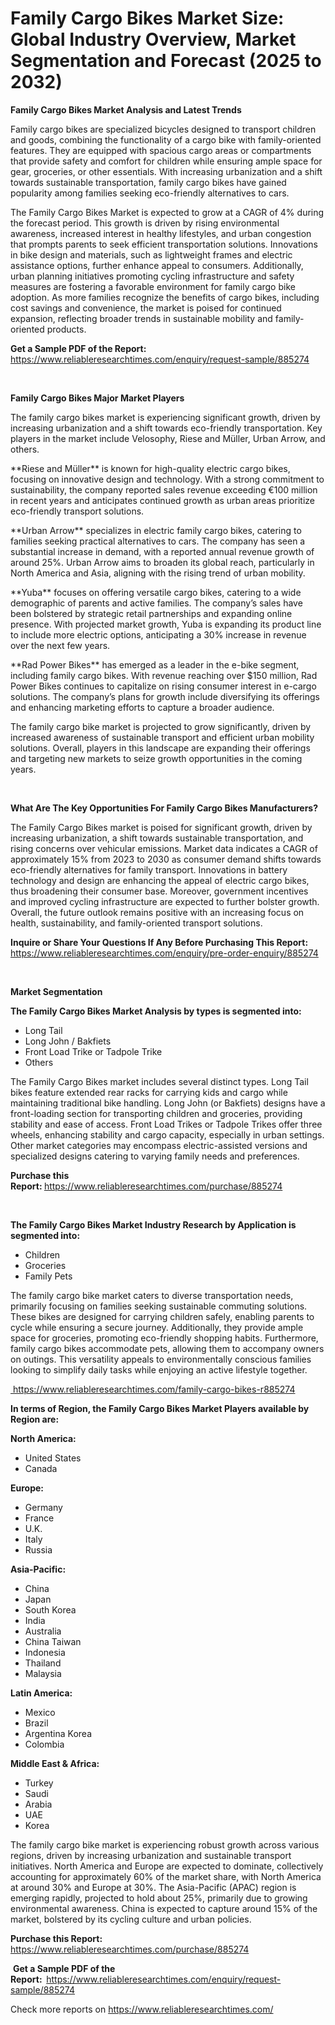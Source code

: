 <p><h1>Family Cargo Bikes Market Size: Global Industry Overview, Market Segmentation and Forecast (2025 to 2032)</h1></p><p><strong>Family Cargo Bikes Market Analysis and Latest Trends</strong></p>
<p><p>Family cargo bikes are specialized bicycles designed to transport children and goods, combining the functionality of a cargo bike with family-oriented features. They are equipped with spacious cargo areas or compartments that provide safety and comfort for children while ensuring ample space for gear, groceries, or other essentials. With increasing urbanization and a shift towards sustainable transportation, family cargo bikes have gained popularity among families seeking eco-friendly alternatives to cars.</p><p>The Family Cargo Bikes Market is expected to grow at a CAGR of 4% during the forecast period. This growth is driven by rising environmental awareness, increased interest in healthy lifestyles, and urban congestion that prompts parents to seek efficient transportation solutions. Innovations in bike design and materials, such as lightweight frames and electric assistance options, further enhance appeal to consumers. Additionally, urban planning initiatives promoting cycling infrastructure and safety measures are fostering a favorable environment for family cargo bike adoption. As more families recognize the benefits of cargo bikes, including cost savings and convenience, the market is poised for continued expansion, reflecting broader trends in sustainable mobility and family-oriented products.</p></p>
<p><strong>Get a Sample PDF of the Report:&nbsp;</strong> <a href="https://www.reliableresearchtimes.com/enquiry/request-sample/885274?utm_campaign=3565&utm_medium=2&utm_source=Github&utm_content=ia&utm_term=05042025&utm_id=family-cargo-bikes">https://www.reliableresearchtimes.com/enquiry/request-sample/885274</a></p>
<p>&nbsp;</p>
<p><strong>Family Cargo Bikes Major Market Players</strong></p>
<p><p>The family cargo bikes market is experiencing significant growth, driven by increasing urbanization and a shift towards eco-friendly transportation. Key players in the market include Velosophy, Riese and Müller, Urban Arrow, and others.</p><p>**Riese and Müller** is known for high-quality electric cargo bikes, focusing on innovative design and technology. With a strong commitment to sustainability, the company reported sales revenue exceeding €100 million in recent years and anticipates continued growth as urban areas prioritize eco-friendly transport solutions.</p><p>**Urban Arrow** specializes in electric family cargo bikes, catering to families seeking practical alternatives to cars. The company has seen a substantial increase in demand, with a reported annual revenue growth of around 25%. Urban Arrow aims to broaden its global reach, particularly in North America and Asia, aligning with the rising trend of urban mobility.</p><p>**Yuba** focuses on offering versatile cargo bikes, catering to a wide demographic of parents and active families. The company’s sales have been bolstered by strategic retail partnerships and expanding online presence. With projected market growth, Yuba is expanding its product line to include more electric options, anticipating a 30% increase in revenue over the next few years.</p><p>**Rad Power Bikes** has emerged as a leader in the e-bike segment, including family cargo bikes. With revenue reaching over $150 million, Rad Power Bikes continues to capitalize on rising consumer interest in e-cargo solutions. The company’s plans for growth include diversifying its offerings and enhancing marketing efforts to capture a broader audience.</p><p>The family cargo bike market is projected to grow significantly, driven by increased awareness of sustainable transport and efficient urban mobility solutions. Overall, players in this landscape are expanding their offerings and targeting new markets to seize growth opportunities in the coming years.</p></p>
<p>&nbsp;</p>
<p><strong>What Are The Key Opportunities For Family Cargo Bikes Manufacturers?</strong></p>
<p><p>The Family Cargo Bikes market is poised for significant growth, driven by increasing urbanization, a shift towards sustainable transportation, and rising concerns over vehicular emissions. Market data indicates a CAGR of approximately 15% from 2023 to 2030 as consumer demand shifts towards eco-friendly alternatives for family transport. Innovations in battery technology and design are enhancing the appeal of electric cargo bikes, thus broadening their consumer base. Moreover, government incentives and improved cycling infrastructure are expected to further bolster growth. Overall, the future outlook remains positive with an increasing focus on health, sustainability, and family-oriented transport solutions.</p></p>
<p><strong>Inquire or Share Your Questions If Any Before Purchasing This Report:</strong> <a href="https://www.reliableresearchtimes.com/enquiry/pre-order-enquiry/885274?utm_campaign=3565&utm_medium=2&utm_source=Github&utm_content=ia&utm_term=05042025&utm_id=family-cargo-bikes">https://www.reliableresearchtimes.com/enquiry/pre-order-enquiry/885274</a></p>
<p>&nbsp;</p>
<p><strong>Market Segmentation</strong></p>
<p><strong>The Family Cargo Bikes Market Analysis by types is segmented into:</strong></p>
<p><ul><li>Long Tail</li><li>Long John / Bakfiets</li><li>Front Load Trike or Tadpole Trike</li><li>Others</li></ul></p>
<p><p>The Family Cargo Bikes market includes several distinct types. Long Tail bikes feature extended rear racks for carrying kids and cargo while maintaining traditional bike handling. Long John (or Bakfiets) designs have a front-loading section for transporting children and groceries, providing stability and ease of access. Front Load Trikes or Tadpole Trikes offer three wheels, enhancing stability and cargo capacity, especially in urban settings. Other market categories may encompass electric-assisted versions and specialized designs catering to varying family needs and preferences.</p></p>
<p><strong>Purchase this Report:&nbsp;</strong><a href="https://www.reliableresearchtimes.com/purchase/885274?utm_campaign=3565&utm_medium=2&utm_source=Github&utm_content=ia&utm_term=05042025&utm_id=family-cargo-bikes">https://www.reliableresearchtimes.com/purchase/885274</a></p>
<p>&nbsp;</p>
<p><strong>The Family Cargo Bikes Market Industry Research by Application is segmented into:</strong></p>
<p><ul><li>Children</li><li>Groceries</li><li>Family Pets</li></ul></p>
<p><p>The family cargo bike market caters to diverse transportation needs, primarily focusing on families seeking sustainable commuting solutions. These bikes are designed for carrying children safely, enabling parents to cycle while ensuring a secure journey. Additionally, they provide ample space for groceries, promoting eco-friendly shopping habits. Furthermore, family cargo bikes accommodate pets, allowing them to accompany owners on outings. This versatility appeals to environmentally conscious families looking to simplify daily tasks while enjoying an active lifestyle together.</p></p>
<p><a href="https://www.reliableresearchtimes.com/family-cargo-bikes-r885274?utm_campaign=3565&utm_medium=2&utm_source=Github&utm_content=ia&utm_term=05042025&utm_id=family-cargo-bikes">&nbsp;https://www.reliableresearchtimes.com/family-cargo-bikes-r885274</a></p>
<p><strong>In terms of Region, the Family Cargo Bikes Market Players available by Region are:</strong></p>
<p>
    <p> <strong> North America: </strong>
        <ul>
            <li>United States</li>
            <li>Canada</li>
        </ul>
        </p> 
    <p> <strong> Europe: </strong>
        <ul>
            <li>Germany</li>
            <li>France</li>
            <li>U.K.</li>
            <li>Italy</li>
            <li>Russia</li>
        </ul>
        </p> 
    <p> <strong> Asia-Pacific: </strong>
        <ul>
            <li>China</li>
            <li>Japan</li>
            <li>South Korea</li>
            <li>India</li>
            <li>Australia</li>
            <li>China Taiwan</li>
            <li>Indonesia</li>
            <li>Thailand</li>
            <li>Malaysia</li>
        </ul>
        </p> 
    <p> <strong> Latin America: </strong>
        <ul>
            <li>Mexico</li>
            <li>Brazil</li>
            <li>Argentina Korea</li>
            <li>Colombia</li>
        </ul>
        </p> 
    <p> <strong> Middle East & Africa: </strong>
        <ul>
            <li>Turkey</li>
            <li>Saudi</li>
            <li>Arabia</li>
            <li>UAE</li>
            <li>Korea</li>
        </ul>
    </p>
    </p>
<p><p>The family cargo bike market is experiencing robust growth across various regions, driven by increasing urbanization and sustainable transport initiatives. North America and Europe are expected to dominate, collectively accounting for approximately 60% of the market share, with North America at around 30% and Europe at 30%. The Asia-Pacific (APAC) region is emerging rapidly, projected to hold about 25%, primarily due to growing environmental awareness. China is expected to capture around 15% of the market, bolstered by its cycling culture and urban policies.</p></p>
<p><strong>Purchase this Report: </strong><a href="https://www.reliableresearchtimes.com/purchase/885274?utm_campaign=3565&utm_medium=2&utm_source=Github&utm_content=ia&utm_term=05042025&utm_id=family-cargo-bikes">https://www.reliableresearchtimes.com/purchase/885274</a></p>
<p>&nbsp;<strong>Get a Sample PDF of the Report:&nbsp;&nbsp;</strong><a href="https://www.reliableresearchtimes.com/enquiry/request-sample/885274?utm_campaign=3565&utm_medium=2&utm_source=Github&utm_content=ia&utm_term=05042025&utm_id=family-cargo-bikes">https://www.reliableresearchtimes.com/enquiry/request-sample/885274</a></p>
<p><strong></strong></p>
<p>Check more reports on <a href="https://www.reliableresearchtimes.com/?utm_campaign=3565&utm_medium=2&utm_source=Github&utm_content=ia&utm_term=05042025&utm_id=family-cargo-bikes">https://www.reliableresearchtimes.com/</a></p>